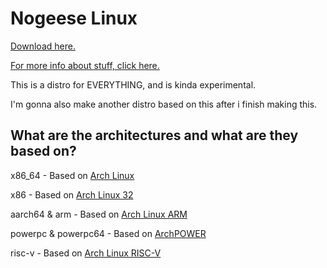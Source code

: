 # Nogeese Linux
[Download here.](https://github.com/leon8326-nogeese/iso)

[For more info about stuff, click here.](https://github.com/leon8326-nogeese/leon8326-nogeese)

This is a distro for EVERYTHING, and is kinda experimental.

I'm gonna also make another distro based on this after i finish making this.
## What are the architectures and what are they based on?

x86_64 - Based on [Arch Linux](https://archlinux.org)

x86 - Based on [Arch Linux 32](https://archlinux32.org)

aarch64 & arm - Based on [Arch Linux ARM](https://archlinuxarm.org)

powerpc & powerpc64 - Based on [ArchPOWER](https://archlinuxpower.org)

risc-v - Based on [Arch Linux RISC-V](https://archriscv.felixc.at/)
